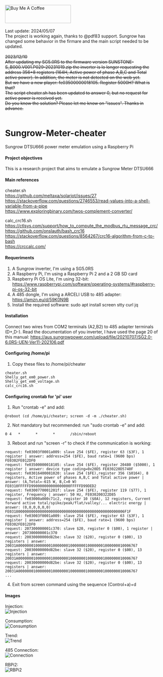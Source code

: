 <a href="https://www.buymeacoffee.com/rbpiuserf" target="_blank"><img src="https://cdn.buymeacoffee.com/buttons/v2/default-yellow.png" alt="Buy Me A Coffee" style="height: 60px !important;width: 217px !important;" ></a>
<br>
<br>
Last update: 2024/05/07<br>
The project is working again, thanks to @pdf83 support.
Sungrow has changed some behavior in the firmare and the main script needed to be updated. 
<br>
<br>
<del>
2023/12/10<br>
After updating my SG5.0RS to the firmware version SUNSTONE-S_B000.V001.P029-20231019.zip the inverter is lo longer requesting the address 356+8 registers (164H, Active power of phase A,B,C and Total active power). In addition, the meter is not detected on the web yet.<br>
But we have a new player: fe03500000018105. Register 5000H? What is that?<br>
The script cheater.sh has been updated to answer 0, but no request for active power is received yet.<br>
Do you know the solution? Please let me know on "issues". Thanks in advance.<br>
</del>
<br>
# Sungrow-Meter-cheater
Sungrow DTSU666 power meter emulation using a Raspberry Pi

#### Project objectives
This is a research project that aims to emulate a Sungrow Meter DTSU666

#### Main references
cheater.sh<br>
https://github.com/meltaxa/solariot/issues/27<br>
https://stackoverflow.com/questions/2746553/read-values-into-a-shell-variable-from-a-pipe<br>
https://www.exploringbinary.com/twos-complement-converter/<br>

calc_crc16.sh<br>
https://ctlsys.com/support/how_to_compute_the_modbus_rtu_message_crc/<br>
https://github.com/onslauth/bash_crc16<br>
https://stackoverflow.com/questions/8564267/crc16-algorithm-from-c-to-bash<br>
https://crccalc.com/<br>

#### Requeriments
1. A Sungrow inverter, I'm using a SG5.0RS
2. A Raspberry Pi, I'm using a Raspberry Pi 2 and a 2 GB SD card
3. Raspberry Pi OS Lite, I'm using 32-bit: https://www.raspberrypi.com/software/operating-systems/#raspberry-pi-os-32-bit
4. A 485 dongle, I'm using a ARCELI USB to 485 adapter: https://amzn.eu/d/59K0N9B
5. Install the required software: sudo apt install screen stty curl jq

#### Installation
Connect two wires from COM2 terminals (A2,B2) to 485 adapter terminals (D+,D-). Read the documentation of you inverter, I have used the page 20 of this manual:  https://aus.sungrowpower.com/upload/file/20210707/SG2.0-6.0RS-UEN-Ver11-202106.pdf

#### Configuring /home/pi
1. Copy these files to /home/pi/cheater
```
cheater.sh
Shelly_get_em0_power.sh
Shelly_get_em0_voltage.sh
calc_crc16.sh
```

#### Configuring crontab for 'pi' user
1. Run "crontab -e" and add:
```
@reboot (cd /home/pi/cheater; screen -d -m ./cheater.sh)
```

2. Not mandatory but recommended: run "sudo crontab -e" and add:
```
0 4   *       *       *       /sbin/reboot
```

3. Reboot and run "screen -r" to check if the communication is working:
```
request: fe03003f0001a009: slave 254 ($FE), register 63 ($3F), 1 register | answer: address=254 ($FE), baud rate=1 (9600 bps) FE0302FE012DF0
request: fe03500000018105: slave 254 ($FE), register 20480 ($5000), 1 register | answer: device type coding=0x20D5 FE030220D5740F
request: fe03016400081020: slave 254 ($FE),register 356 ($0164), 8 registers, Active power of phases A,B,C and Total active power | answer: (A,Total=-615 W, B,C=0 W) FE0310FFFFFD990000000000000000FFFFFD99DED2
request: fe0300770001201f: slave 254 ($FE), register 119 ($77), 1 register, Frequency | answer: 50 Hz, FE030200322D85
request: fe03000a000c71c2, register 10 ($0A), 12 registers, Current forward active total/spike/peak/flat/valley/... electric energy | answer: (0,0,0,0,0,0) FE03180000000000000000000000000000000000000000000000006F1F
request: fe03003f0001a009: slave 254 ($FE), register 63 ($3F), 1 register | answer: address=254 ($FE), baud rate=1 (9600 bps) FE0302FE012DF0
request: 207300000001c370: slave $20, register 0 ($00), 1 register | answer: 207300000001c370
request: 20030000000d82be: slave 32 ($20), register 0 ($00), 13 registers | answer: 20031A0000000100000001000000010000000100000001000000010006767
request: 20030000000d82be: slave 32 ($20), register 0 ($00), 13 registers | answer: 20031A0000000100000001000000010000000100000001000000010006767
request: 20030000000d82be: slave 32 ($20), register 0 ($00), 13 registers | answer: 20031A0000000100000001000000010000000100000001000000010006767
...
```

4. Exit from screen command using the sequence (Control+a)+d

#### Images
Injection:<br>
<img src="injection.png" title="Injection">

Consumption:<br>
<img src="consumption.png" title="Consumption">

Trend:<br>
<img src="trend.png" title="Trend">

485 Connection:<br>
<img src="connection.jpg" title="Connection">

RBPi2:<br>
<img src="RBPi2.jpg" title="RBPi2">


